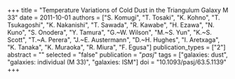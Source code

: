 +++
title = "Temperature Variations of Cold Dust in the Triangulum Galaxy M 33"
date = 2011-10-01
authors = ["S. Komugi", "T. Tosaki", "K. Kohno", "T. Tsukagoshi", "K. Nakanishi", "T. Sawada", "R. Kawabe", "H. Ezawa", "N. Kuno", "S. Onodera", "Y. Tamura", "G.~W. Wilson", "M.~S. Yun", "K.~S. Scott", "T.~A. Perera", "J.~E. Austermann", "D.~H. Hughes", "I. Aretxaga", "K. Tanaka", "K. Muraoka", "R. Miura", "F. Egusa"]
publication_types = ["2"]
abstract = ""
selected = "false"
publication = "*pasj*"
tags = ["galaxies: dust", "galaxies: individual (M 33)", "galaxies: ISM"]
doi = "10.1093/pasj/63.5.1139"
+++

